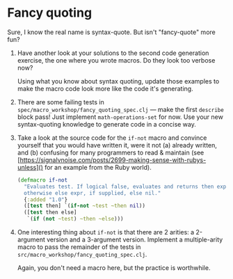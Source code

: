 # Fancy quoting

Sure, I know the real name is syntax-quote. But isn't "fancy-quote" more fun?

1. Have another look at your solutions to the second code generation exercise,
   the one where you wrote macros. Do they look too verbose now?

   Using what you know about syntax quoting, update those examples to make the
   macro code look more like the code it's generating.

2. There are some failing tests in `spec/macro_workshop/fancy_quoting_spec.clj`
   — make the first `describe` block pass! Just implement `math-operations-set`
   for now. Use your new syntax-quoting knowledge to generate code in a concise
   way.

3. Take a look at the source code for the `if-not` macro and convince yourself
   that you would have written it, were it not (a) already written, and (b)
   confusing for many programmers to read & maintain (see
   [https://signalvnoise.com/posts/2699-making-sense-with-rubys-unless]() for
   an example from the Ruby world).

    ```clojure
    (defmacro if-not
      "Evaluates test. If logical false, evaluates and returns then expr,
      otherwise else expr, if supplied, else nil."
      {:added "1.0"}
      ([test then] `(if-not ~test ~then nil))
      ([test then else]
       `(if (not ~test) ~then ~else)))
    ```

4. One interesting thing about `if-not` is that there are 2 arities: a
   2-argument version and a 3-argument version. Implement a multiple-arity
   macro to pass the remainder of the tests in
   `src/macro_workshop/fancy_quoting_spec.clj`.

   Again, you don't need a macro here, but the practice is worthwhile.

